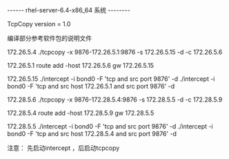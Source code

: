 ------ rhel-server-6.4-x86_64 系统 --------

TcpCopy version = 1.0

编译部分参考软件包的说明文件

172.26.5.4   ./tcpcopy -x 9876-172.26.5.1:9876 -s 172.26.5.15 -d -c 172.26.5.6

172.26.5.1   route add -host 172.26.5.6 gw 172.26.5.15

172.26.5.15  ./intercept -i bond0 -F 'tcp and src port 9876' -d
	     ./intercept -i bond0 -F 'tcp and src host 172.26.5.1 and src port 9876' -d

172.28.5.6   ./tcpcopy -x 9876-172.28.5.4:9876 -s 172.28.5.5 -d -c 172.28.5.9

172.28.5.4   route add -host 172.28.5.9 gw 172.28.5.5

172.28.5.5  ./intercept -i bond0 -F 'tcp and src port 9876' -d
	     ./intercept -i bond0 -F 'tcp and src host 172.28.5.4 and src port 9876' -d

注意： 先启动intercept ，后启动tcpcopy
